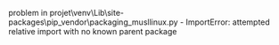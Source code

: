 problem in projet\venv\Lib\site-packages\pip\_vendor\packaging\_musllinux.py - ImportError: attempted relative import with no known parent package
